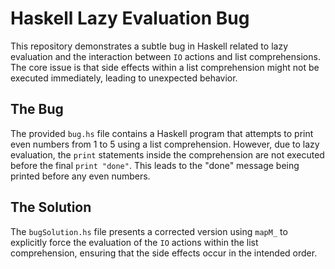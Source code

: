 # Haskell Lazy Evaluation Bug

This repository demonstrates a subtle bug in Haskell related to lazy evaluation and the interaction between `IO` actions and list comprehensions. The core issue is that side effects within a list comprehension might not be executed immediately, leading to unexpected behavior.

## The Bug

The provided `bug.hs` file contains a Haskell program that attempts to print even numbers from 1 to 5 using a list comprehension. However, due to lazy evaluation, the `print` statements inside the comprehension are not executed before the final `print "done"`. This leads to the "done" message being printed before any even numbers.

## The Solution

The `bugSolution.hs` file presents a corrected version using `mapM_` to explicitly force the evaluation of the `IO` actions within the list comprehension, ensuring that the side effects occur in the intended order.